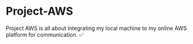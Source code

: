 # Project-AWS

Project AWS is all about integrating my local machine to my online AWS platform for communication. ✅
